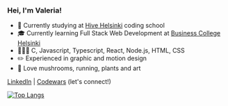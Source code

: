 
### Hei, I'm Valeria!

- 🐝 Currently studying at [Hive Helsinki](https://www.hive.fi/en/) coding school
- 🎓 Currently learning Full Stack Web Development at [Business College Helsinki](https://github.com/HelsinkiBusinessCollege)
- 👩🏻‍💻 C, Javascript, Typescript, React, Node.js, HTML, CSS
- ✏️ Experienced in graphic and motion design
- 🍄 Love mushrooms, running, plants and art

[LinkedIn](https://www.linkedin.com/in/valeria-vagapova) | [Codewars](https://www.codewars.com/users/pixelsnow)  (let's connect!)

[![Top Langs](https://github-readme-stats.vercel.app/api/top-langs/?username=pixelsnow&layout=compact&count_private=false)](https://github.com/anuraghazra/github-readme-stats)
